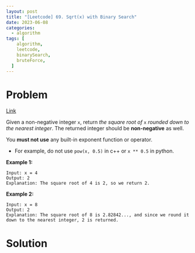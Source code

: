 ```yaml
---
layout: post
title: "[Leetcode] 69. Sqrt(x) with Binary Search"
date: 2023-06-08
categories:
  - algorithm
tags: [
    algorithm,
    leetcode,
    binarySearch,
    bruteForce,
  ]
---
```

# Problem

[Link](https://leetcode.com/problems/sqrtx/description/)

Given a non-negative integer `x`, return *the square root of* `x` *rounded down to the nearest integer*. The returned integer should be **non-negative** as well.

You **must not use** any built-in exponent function or operator.

- For example, do not use `pow(x, 0.5)` in c++ or `x ** 0.5` in python.

**Example 1:**

```
Input: x = 4
Output: 2
Explanation: The square root of 4 is 2, so we return 2.

```

**Example 2:**

```
Input: x = 8
Output: 2
Explanation: The square root of 8 is 2.82842..., and since we round it down to the nearest integer, 2 is returned.
```

# Solution

## Solution 1 - Using Brute Force

단순 브루트 포스 방법으로 풀 수 있다.

y = √x

⇒ 

y^2 = x

⇒ 

y^2 ≤ x 

따라서 y 를 0에서 부터 1씩 증가시키면서, 만약 y^2 가 x 보다 크다면 y-1 을 리턴할 수 있다.

```python
class Solution:
    def mySqrt(self, x: int) -> int:
        y = 0
        while y * y <= x:
            y += 1
        return y -1
```

## Solution 2 - Using Binary Search

Space Complexity is O(1)

공간 복잡도를 최소화 하기 위해서 이진 탐색을 사용할 수 있다.

```python
class Solution:
    def mySqrt(self, x: int) -> int:
        if x == 0:
            return 0
        l, r = 1, x 
        while l <= r:
            mid = l + (r - l) // 2
            if mid * mid == x:
                return mid
            elif mid * mid > x:
                r = mid - 1
            else:
                l = mid + 1
        return r
```

### 의문점

왜 Mid 값을 구할 때 (left + right) // 2 가 아니라 left + (right - left) //2 를 쓰는 것인가?

⇒ 

Overflow 때문에 그렇다. 

left + right ≥ right 는 성립할 수 있지만, left + (right - left) / 2 ≤ right 으로 우측에 있는 값은 right 을 넘을 수 없기 때문에, Overflow 가 발생할 수 없음. 따라서 해당 수식을 사용한다. 

**`Reference`**. 

- https://stackoverflow.com/questions/27167943/why-leftright-left-2-will-not-overflow
- Chat GPT